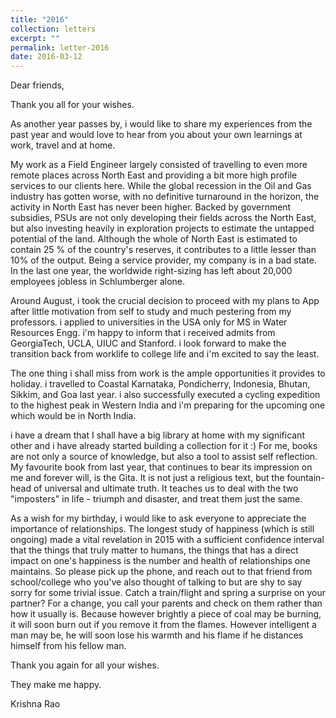 ```yaml
---
title: "2016"
collection: letters
excerpt: ""
permalink: letter-2016
date: 2016-03-12
---
```


Dear friends,

Thank you all for your wishes.

As another year passes by, i would like to share my experiences from the past year and would love to hear from you about your own learnings at work, travel and at home. 

My work as a Field Engineer largely consisted of travelling to even more remote places across North East and providing a bit more high profile services to our clients here. While the global recession in the Oil and Gas industry has gotten worse, with no definitive turnaround in the horizon, the activity in North East has never been higher. Backed by government subsidies, PSUs are not only developing their fields across the North East, but also investing heavily in exploration projects to estimate the untapped potential of the land. Although the whole of North East is estimated to contain 25 % of the country's reserves, it contributes to a little lesser than 10% of the output. Being a service provider, my company is in a bad state. In the last one year, the worldwide right-sizing has left about 20,000 employees jobless in Schlumberger alone.

Around August, i took the crucial decision to proceed with my plans to App after little motivation from self to study and much pestering from my professors. i applied to universities in the USA only for MS in Water Resources Engg. i'm happy to inform that i received admits from GeorgiaTech, UCLA, UIUC and Stanford. i look forward to make the transition back from worklife to college life and i'm excited to say the least. 

The one thing i shall miss from work is the ample opportunities it provides to holiday. i travelled to Coastal Karnataka, Pondicherry, Indonesia, Bhutan, Sikkim, and Goa last year. i also successfully executed a cycling expedition to the highest peak in Western India and i'm preparing for the upcoming one which would be in North India.

i have a dream that I shall have a big library at home with my significant other and i have already started building a collection for it :) For me, books are not only a source of knowledge, but also a tool to assist self reflection. My favourite book from last year, that continues to bear its impression on me and forever will, is the Gita. It is not just a religious text, but the fountain-head of universal and ultimate truth. It teaches us to deal with the two "imposters" in life - triumph and disaster, and treat them just the same. 

As a wish for my birthday, i would like to ask everyone to appreciate the importance of relationships. The longest study of happiness (which is still ongoing) made a vital revelation in 2015 with a sufficient confidence interval that the things that truly matter to humans, the things that has a direct impact on one's happiness is the number and health of relationships one maintains. So please pick up the phone, and reach out to that friend from school/college who you've also thought of talking to but are shy to say sorry for some trivial issue. Catch a train/flight and spring a surprise on your partner? For a change, you call your parents and check on them rather than how it usually is. 
Because however brightly a piece of coal may be burning, it will soon burn out if you remove it from the flames. However intelligent a man may be, he will soon lose his warmth and his flame if he distances himself from his fellow man.

Thank you again for all your wishes. 

They make me happy. 

Krishna Rao
